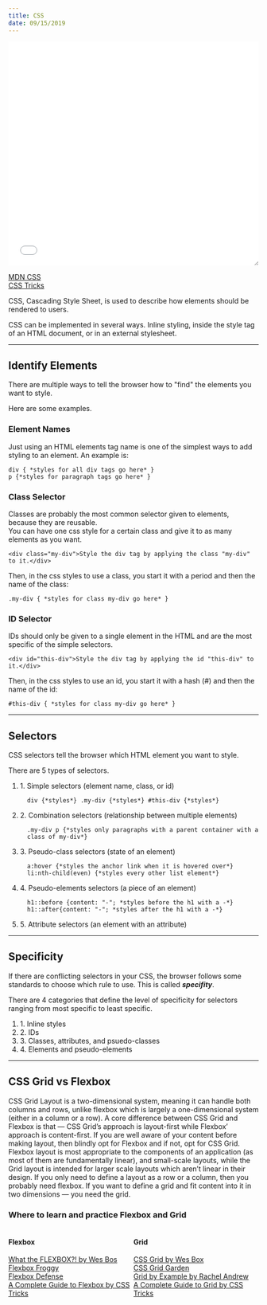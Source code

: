 ```yaml
---
title: CSS
date: 09/15/2019
---
```


<iframe height="450" style="width: 100%; resize: both;" scrolling="no" title="CSS" src="//codepen.io/sballgirl11/embed/GRKYPpw/?height=265&theme-id=dark&default-tab=html,result" frameborder="no" allowtransparency="true" allowfullscreen="true">See the Pen <a href='https://codepen.io/sballgirl11/pen/GRKYPpw/'>CSS</a> by Brittney <a href='https://codepen.io/sballgirl11'>@sballgirl11</a> on <a href='https://codepen.io'>CodePen</a></iframe>

[MDN CSS](https://developer.mozilla.org/en-US/docs/Web/CSS)  
[CSS Tricks](https://css-tricks.com/)

CSS, Cascading Style Sheet, is used to describe how elements should be rendered to users.

CSS can be implemented in several ways. Inline styling, inside the style tag of an HTML document, or in an external stylesheet.

---

## Identify Elements

There are multiple ways to tell the browser how to "find" the elements you want to style.

Here are some examples.

### Element Names

Just using an HTML elements tag name is one of the simplest ways to add styling to an element. An example is:

    div { *styles for all div tags go here* }
    p {*styles for paragraph tags go here* }

### Class Selector

Classes are probably the most common selector given to elements, because they are reusable.  
You can have one css style for a certain class and give it to as many elements as you want.

    <div class="my-div">Style the div tag by applying the class "my-div" to it.</div>

Then, in the css styles to use a class, you start it with a period and then the name of the class:

    .my-div { *styles for class my-div go here* }

### ID Selector

IDs should only be given to a single element in the HTML and are the most specific of the simple selectors.

    <div id="this-div">Style the div tag by applying the id "this-div" to it.</div>

Then, in the css styles to use an id, you start it with a hash (#) and then the name of the id:

    #this-div { *styles for class my-div go here* }

---

## Selectors

CSS selectors tell the browser which HTML element you want to style.

There are 5 types of selectors.

1.  1\. Simple selectors (element name, class, or id)

    <div style="margin-left: 1em">

        div {*styles*} .my-div {*styles*} #this-div {*styles*}

    </div>

2.  2\. Combination selectors (relationship between multiple elements)

    <div style="margin-left: 1em">

        .my-div p {*styles only paragraphs with a parent container with a class of my-div*}

    </div>

3.  3\. Pseudo-class selectors (state of an element)

    <div style="margin-left: 1em">

        a:hover {*styles the anchor link when it is hovered over*} li:nth-child(even) {*styles every other list element*}

    </div>

4.  4\. Pseudo-elements selectors (a piece of an element)

    <div style="margin-left: 1em">

        h1::before {content: "-"; *styles before the h1 with a -*} h1::after{content: "-"; *styles after the h1 with a -*}

    </div>

5.  5\. Attribute selectors (an element with an attribute)

</div>

<div>

---

## Specificity

If there are conflicting selectors in your CSS, the browser follows some standards to choose which rule to use. This is called **_specifity_**.

There are 4 categories that define the level of specificity for selectors ranging from most specific to least specific.

1.  1\. Inline styles
2.  2\. IDs
3.  3\. Classes, attributes, and psuedo-classes
4.  4\. Elements and pseudo-elements

</div>

<div>

---

## CSS Grid vs Flexbox

CSS Grid Layout is a two-dimensional system, meaning it can handle both columns and rows, unlike flexbox which is largely a one-dimensional system (either in a column or a row). A core difference between CSS Grid and Flexbox is that — CSS Grid’s approach is layout-first while Flexbox’ approach is content-first. If you are well aware of your content before making layout, then blindly opt for Flexbox and if not, opt for CSS Grid. Flexbox layout is most appropriate to the components of an application (as most of them are fundamentally linear), and small-scale layouts, while the Grid layout is intended for larger scale layouts which aren’t linear in their design. If you only need to define a layout as a row or a column, then you probably need flexbox. If you want to define a grid and fit content into it in two dimensions — you need the grid.

### Where to learn and practice Flexbox and Grid

<div style="display: grid; grid-template-columns: repeat(auto-fit, minmax(200px, 1fr));align-content: center;">

<div>

#### Flexbox

[What the FLEXBOX?! by Wes Bos](https://flexbox.io/)<br/>
[Flexbox Froggy](https://flexboxfroggy.com/)<br/>
[Flexbox Defense](http://www.flexboxdefense.com/)<br/>
[A Complete Guide to Flexbox by CSS Tricks](https://css-tricks.com/snippets/css/a-guide-to-flexbox/)

</div>

<div>

#### Grid

[CSS Grid by Wes Box](https://cssgrid.io/)<br/>
[CSS Grid Garden](https://cssgridgarden.com/)<br/>
[Grid by Example by Rachel Andrew](https://gridbyexample.com/)<br/>
[A Complete Guide to Grid by CSS Tricks](https://css-tricks.com/snippets/css/complete-guide-grid/)

</div>

</div>

</div>
